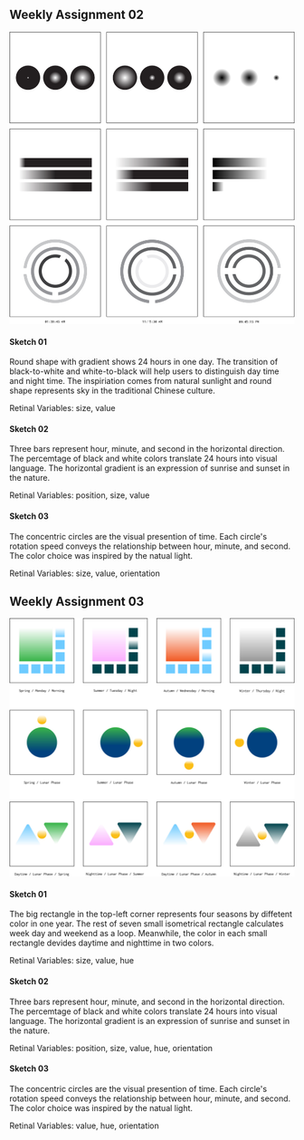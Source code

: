## Weekly Assignment 02
![illustrative images](./sketch-wa2.jpg)
#### Sketch 01
Round shape with gradient shows 24 hours in one day. The transition of black-to-white and white-to-black will help users to distinguish day time and night time. The inspiriation comes from natural sunlight and round shape represents sky in the traditional Chinese culture.

Retinal Variables: size, value
#### Sketch 02
Three bars represent hour, minute, and second in the horizontal direction. The percemtage of black and white colors translate 24 hours into visual language. The horizontal gradient is an expression of sunrise and sunset in the nature.

Retinal Variables: position, size, value
#### Sketch 03
The concentric circles are the visual presention of time. Each circle's rotation speed conveys the relationship between hour, minute, and second. The color choice was inspired by the natual light.

Retinal Variables: size, value, orientation
## Weekly Assignment 03
![illustrative images](./sketch-wa3.jpg)
#### Sketch 01
The big rectangle in the top-left corner represents four seasons by diffetent color in one year. The rest of seven small isometrical rectangle calculates week day and weekend as a loop. Meanwhile, the color in each small rectangle devides daytime and nighttime in two colors.

Retinal Variables: size, value, hue
#### Sketch 02
Three bars represent hour, minute, and second in the horizontal direction. The percemtage of black and white colors translate 24 hours into visual language. The horizontal gradient is an expression of sunrise and sunset in the nature.

Retinal Variables: position, size, value, hue, orientation
#### Sketch 03
The concentric circles are the visual presention of time. Each circle's rotation speed conveys the relationship between hour, minute, and second. The color choice was inspired by the natual light.

Retinal Variables: value, hue, orientation
